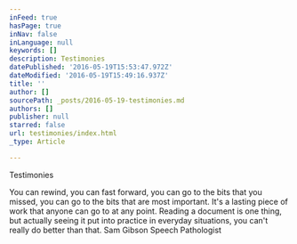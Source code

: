 ```yaml
---
inFeed: true
hasPage: true
inNav: false
inLanguage: null
keywords: []
description: Testimonies
datePublished: '2016-05-19T15:53:47.972Z'
dateModified: '2016-05-19T15:49:16.937Z'
title: ''
author: []
sourcePath: _posts/2016-05-19-testimonies.md
authors: []
publisher: null
starred: false
url: testimonies/index.html
_type: Article

---
```

Testimonies

You can rewind, you can fast forward, you can go to the bits that you missed, you can go to the bits that are most important. It's a lasting piece of work that anyone can go to at any point. Reading a document is one thing, but actually seeing it put into practice in everyday situations, you can't really do better than that. Sam Gibson Speech Pathologist
